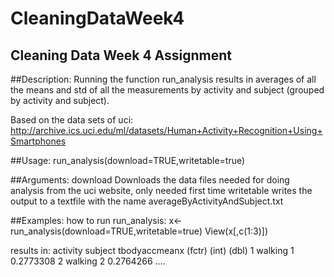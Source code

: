 # CleaningDataWeek4
Cleaning Data Week 4 Assignment
-------------------------------

##Description:
Running the function run_analysis results in averages of all the means and std of all the measurements by activity and subject  (grouped by activity and subject).

Based on the data sets of uci:
http://archive.ics.uci.edu/ml/datasets/Human+Activity+Recognition+Using+Smartphones

##Usage:
run_analysis(download=TRUE,writetable=true)

##Arguments:
download	Downloads the data files needed for doing analysis from the uci website, only needed first time
writetable	writes the output to a textfile with the name averageByActivityAndSubject.txt


##Examples: 
how to run run_analysis:
x<-run_analysis(download=TRUE,writetable=true)
View(x[,c(1:3)])

results in:
activity subject tbodyaccmeanx
(fctr)   (int)         (dbl)
1  walking       1     0.2773308
2  walking       2     0.2764266
....